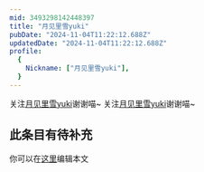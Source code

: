 ```yaml
---
mid: 3493298142448397
title: "月见里雪yuki"
pubDate: "2024-11-04T11:22:12.688Z"
updatedDate: "2024-11-04T11:22:12.688Z"
profile:
  {
    Nickname: ["月见里雪yuki"],
  }
---
```


关注[月见里雪yuki](https://space.bilibili.com/3493298142448397)谢谢喵~ 关注[月见里雪yuki](https://space.bilibili.com/3493298142448397)谢谢喵~

## 此条目有待补充
你可以在[这里](https://github.com/Yuhanawa/VTuber.ICU-Content/edit/master/v/月见里雪yuki/index.md)编辑本文
